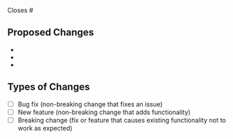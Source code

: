 <!-- markdownlint-disable-file MD041 -->

Closes #

## Proposed Changes

-
-
-

## Types of Changes

- [ ] Bug fix (non-breaking change that fixes an issue)
- [ ] New feature (non-breaking change that adds functionality)
- [ ] Breaking change (fix or feature that causes existing functionality not to work as expected)
